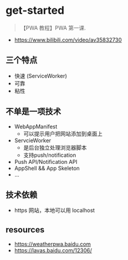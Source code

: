 # get-started
> 【PWA 教程】PWA 第一课.
- https://www.bilibili.com/video/av35832730


## 三个特点
- 快速 (ServiceWorker)
- 可靠
- 粘性

## 不单是一项技术
- WebAppManifest
  - 可以提示用户把网站添加到桌面上
- ServcieWorker
  - 是后台独立处理浏览器脚本
  - 支持push/notification
- Push API/Notification API
- AppShell && App Skeleton
- ...

## 技术依赖
- https 网站，本地可以用 localhost


## resources
- https://weatherpwa.baidu.com
- https://lavas.baidu.com/12306/
